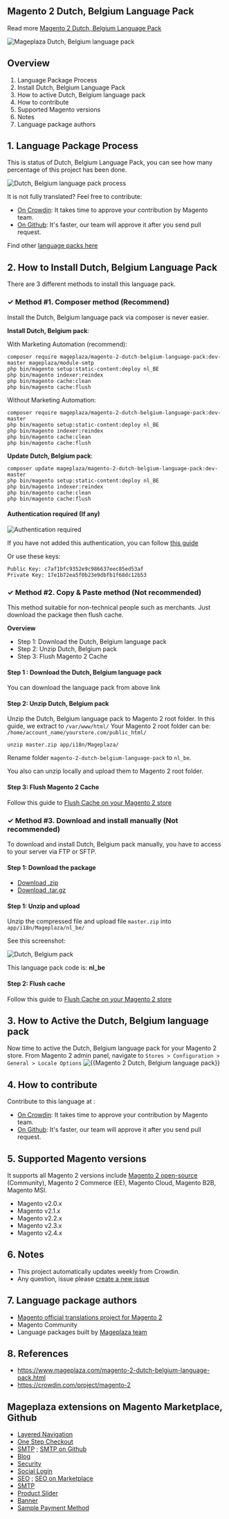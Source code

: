 ## Magento 2 Dutch, Belgium Language Pack

 

Read more [Magento 2 Dutch, Belgium Language Pack](https://www.mageplaza.com/magento-2-dutch-belgium-language-pack.html)

![Mageplaza Dutch, Belgium language pack](https://cdn3.mageplaza.com/media/general/qjWPj1W.png)

## Overview

1. Language Package Process
2. Install Dutch, Belgium Language Pack
3. How to active Dutch, Belgium language pack
4. How to contribute
5. Supported Magento versions
6. Notes
7. Language package authors

## 1. Language Package Process

This is status of Dutch, Belgium Language Pack, you can see how many percentage of this project has been done.

![Dutch, Belgium language pack process](https://progress-bar.dev//?title=completed)

It is not fully translated? Feel free to contribute:
- [On Crowdin](https://crowdin.com/project/magento-2): It takes time to approve your contribution by Magento team.
- [On Github](https://github.com/mageplaza/magento-2-dutch-belgium-language-pack/blob/master/HOW-TO-CONTRIBUTE.md): It's faster, our team will approve it after you send pull request.


Find other [language packs here](https://www.mageplaza.com/magento-2-extensions/language-packs.html)

## 2. How to Install Dutch, Belgium Language Pack

There are 3 different methods to install this language pack.

### ✓ Method #1. Composer method (Recommend)
Install the Dutch, Belgium language pack via composer is never easier.

**Install Dutch, Belgium pack**:

With Marketing Automation (recommend):

```
composer require mageplaza/magento-2-dutch-belgium-language-pack:dev-master mageplaza/module-smtp 
php bin/magento setup:static-content:deploy nl_BE
php bin/magento indexer:reindex
php bin/magento cache:clean
php bin/magento cache:flush
```

Without Marketing Automation:

```
composer require mageplaza/magento-2-dutch-belgium-language-pack:dev-master
php bin/magento setup:static-content:deploy nl_BE
php bin/magento indexer:reindex
php bin/magento cache:clean
php bin/magento cache:flush
```


**Update  Dutch, Belgium pack**:

```
composer update mageplaza/magento-2-dutch-belgium-language-pack:dev-master
php bin/magento setup:static-content:deploy nl_BE
php bin/magento indexer:reindex
php bin/magento cache:clean
php bin/magento cache:flush

```

#### Authentication required (If any)

![Authentication required](https://cdn.mageplaza.com/media/general/dmryiPk.png)

If you have not added this authentication, you can follow [this guide](http://devdocs.magento.com/guides/v2.0/install-gde/prereq/connect-auth.html)

Or use these keys:

```
Public Key: c7af1bfc9352e9c986637eec85ed53af
Private Key: 17e1b72ea5f0b23e9dbfb1f68dc12b53
```



### ✓ Method #2. Copy & Paste method (Not recommended)

This method suitable for non-technical people such as merchants. Just download the package then flush cache.

**Overview**

- Step 1: Download the Dutch, Belgium language pack
- Step 2: Unzip Dutch, Belgium pack
- Step 3: Flush Magento 2 Cache

#### Step 1 : Download the Dutch, Belgium language pack

You can download the language pack from above link

#### Step 2: Unzip Dutch, Belgium pack

Unzip the Dutch, Belgium language pack to Magento 2 root folder. In this guide, we extract to `/var/www/html/`
Your Magento 2 root folder can be: `/home/account_name/yourstore.com/public_html/`

```
unzip master.zip app/i18n/Mageplaza/
```

Rename folder `magento-2-dutch-belgium-language-pack` to `nl_be`.


You also can unzip locally and upload them to Magento 2 root folder.

#### Step 3: Flush Magento 2 Cache

Follow this guide to [Flush Cache on your Magento 2 store](https://www.mageplaza.com/kb/how-flush-enable-disable-cache.html)


### ✓ Method #3. Download and install manually (Not recommended)

To download and install Dutch, Belgium pack manually, you have to access to your server via FTP or SFTP.

#### Step 1: Download the package

- [Download .zip](https://github.com/mageplaza/magento-2-dutch-belgium-language-pack/archive/master.zip)
- [Download .tar.gz](https://github.com/mageplaza/magento-2-dutch-belgium-language-pack/tarball/master)

#### Step 1: Unzip and upload

Unzip the compressed file and upload file `master.zip` into `app/i18n/Mageplaza/nl_be/`

See this screenshot:

![Dutch, Belgium pack](https://cdn3.mageplaza.com/media/general/language-pack.png)

This language pack code is: **nl_be**

#### Step 2: Flush cache

Follow this guide to [Flush Cache on your Magento 2 store](https://www.mageplaza.com/kb/how-flush-enable-disable-cache.html)


## 3. How to Active the Dutch, Belgium language pack 

Now time to active the Dutch, Belgium language pack for your Magento 2 store. From Magento 2 admin panel, navigate to `Stores > Configuration > General > Locale Options`
![{{Magento 2 Dutch, Belgium language pack}}](https://cdn.mageplaza.com/media/general/aPSUA0l.png)


## 4. How to contribute

Contribute to this language at :
- [On Crowdin](https://crowdin.com/project/magento-2): It takes time to approve your contribution by Magento team.
- [On Github](https://github.com/mageplaza/magento-2-dutch-belgium-language-pack/blob/master/HOW-TO-CONTRIBUTE.md): It's faster, our team will approve it after you send pull request.


## 5. Supported Magento versions

It supports all Magento 2 versions include [Magento 2 open-source](https://www.mageplaza.com/download-magento/) (Community), Magento 2 Commerce (EE), Magento Cloud, Magento B2B, Magento MSI.


- Magento v2.0.x
- Magento v2.1.x
- Magento v2.2.x
- Magento v2.3.x
- Magento v2.4.x



## 6. Notes 

- This project automatically updates weekly from Crowdin.
- Any question, issue please [create a new issue](https://github.com/mageplaza/magento-2-dutch-belgium-language-pack/issues/new)

## 7. Language package authors

- [Magento official translations project for Magento 2](https://crowdin.com/project/magento-2)
- Magento Community
- Language packages built by [Mageplaza team](https://www.mageplaza.com/)


## 8. References 

- https://www.mageplaza.com/magento-2-dutch-belgium-language-pack.html
- https://crowdin.com/project/magento-2



## Mageplaza extensions on Magento Marketplace, Github


- [Layered Navigation](https://marketplace.magento.com/mageplaza-layered-navigation-m2.html)
- [One Step Checkout](https://marketplace.magento.com/mageplaza-magento-2-one-step-checkout-extension.html)
- [SMTP](https://marketplace.magento.com/mageplaza-module-smtp.html) ; [SMTP on Github](https://github.com/mageplaza/magento-2-smtp)
- [Blog](https://github.com/mageplaza/magento-2-blog)
- [Security](https://marketplace.magento.com/mageplaza-module-security.html)
- [Social Login](https://github.com/mageplaza/magento-2-social-login)
- [SEO](https://github.com/mageplaza/magento-2-seo) ; [SEO on Marketplace](https://marketplace.magento.com/mageplaza-magento-2-seo-extension.html)
- [SMTP](https://github.com/mageplaza/magento-2-smtp)
- [Product Slider](https://github.com/mageplaza/magento-2-product-slider)
- [Banner](https://github.com/mageplaza/magento-2-banner-slider)
- [Sample Payment Method](https://github.com/mageplaza/magento-2-sample-payment-method)




